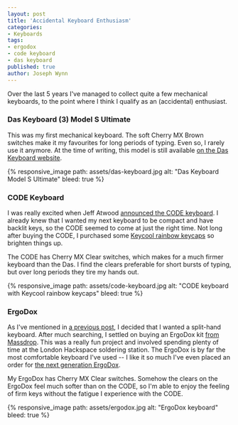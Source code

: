 ```yaml
---
layout: post
title: 'Accidental Keyboard Enthusiasm'
categories:
- Keyboards
tags:
- ergodox
- code keyboard
- das keyboard
published: true
author: Joseph Wynn
---
```


Over the last 5 years I've managed to collect quite a few mechanical keyboards, to the point where I think I qualify as an (accidental) enthusiast.

### Das Keyboard (3) Model S Ultimate

This was my first mechanical keyboard. The soft Cherry MX Brown switches make it my favourites for long periods of typing. Even so, I rarely use it anymore. At the time of writing, this model is still available [on the Das Keyboard website](http://www.daskeyboard.com/model-s-ultimate/).

{% responsive_image path: assets/das-keyboard.jpg alt: "Das Keyboard Model S Ultimate" bleed: true %}

### CODE Keyboard

I was really excited when Jeff Atwood [announced the CODE keyboard](http://blog.codinghorror.com/the-code-keyboard/). I already knew that I wanted my next keyboard to be compact and have backlit keys, so the CODE seemed to come at just the right time. Not long after buying the CODE, I purchased some [Keycool rainbow keycaps](https://www.massdrop.com/buy/keycool-rainbow-keycaps?mode=guest_open) so brighten things up.

The CODE has Cherry MX Clear switches, which makes for a much firmer keyboard than the Das. I find the clears preferable for short bursts of typing, but over long periods they tire my hands out.

{% responsive_image path: assets/code-keyboard.jpg alt: "CODE keyboard with Keycool rainbow keycaps" bleed: true %}

### ErgoDox

As I've mentioned in [a previous post](/transitioning-to-a-new-keyboard-layout/), I decided that I wanted a split-hand keyboard. After much searching, I settled on buying an ErgoDox kit [from Massdrop](https://www.massdrop.com/buy/ergodox?mode=guest_open). This was a really fun project and involved spending plenty of time at the London Hackspace soldering station. The ErgoDox is by far the most comfortable keyboard I've used -- I like it so much I've even placed an order for [the next generation ErgoDox](https://www.massdrop.com/buy/infinity-ergodox?mode=guest_open).

My ErgoDox has Cherry MX Clear switches. Somehow the clears on the ErgoDox feel much softer than on the CODE, so I'm able to enjoy the feeling of firm keys without the fatigue I experience with the CODE.

{% responsive_image path: assets/ergodox.jpg alt: "ErgoDox keyboard" bleed: true %}
